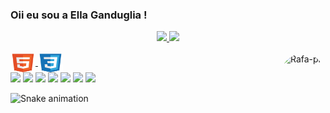 ### Oii eu sou a Ella Ganduglia !

<div align="center">
  <a href="https://github.com/ellaganduglia">
  <img height="180em" src="https://github-readme-stats.vercel.app/api?username=ellaganduglia&show_icons=true&theme=radical&include_all_commits=true&count_private=true"/>
  <img height="180em" src="https://github-readme-stats.vercel.app/api/top-langs/?username=ellaganduglia&layout=compact&langs_count=7&theme=radical"/>
</div>

<div style="display: inline_block"><br>
  <img align="center" alt="Rafa-HTML" height="30" width="40" src="https://raw.githubusercontent.com/devicons/devicon/master/icons/html5/html5-original.svg">
  <img align="center" alt="Rafa-CSS" height="30" width="40" src="https://raw.githubusercontent.com/devicons/devicon/master/icons/css3/css3-original.svg">
  <img align="right" alt="Rafa-pic" height="150" style="border-radius:50px;" <img src="https://media.discordapp.net/attachments/936869469689643020/937168376365736027/Design_sem_nome_1.gif?width=369&height=369">
</div>

 
  
<div> 
  <a href="https://www.youtube.com/channel/UCYbr8PL-xgHNWjFgrSwE34w" target="_blank"><img src="https://img.shields.io/badge/YouTube-FF0000?style=for-the-badge&logo=youtube&logoColor=white" target="_blank"></a>
  <a href="https://www.instagram.com/ellaganduglia/" target="_blank"><img src="https://img.shields.io/badge/-Instagram-%23E4405F?style=for-the-badge&logo=instagram&logoColor=white" target="_blank"></a>
 	<a href="https://www.twitch.tv/ellaganduglia" target="_blank"><img src="https://img.shields.io/badge/Twitch-9146FF?style=for-the-badge&logo=twitch&logoColor=white" target="_blank"></a>
 <a href="https://discord.gg/rT3YuDVQbP" target="_blank"><img src="https://img.shields.io/badge/Discord-7289DA?style=for-the-badge&logo=discord&logoColor=white" target="_blank"></a> 
  <a href = "mailto:ellagandugliadev@gmail.com"><img src="https://img.shields.io/badge/-Gmail-%23333?style=for-the-badge&logo=gmail&logoColor=white" target="_blank"></a>
  <a href="https://www.linkedin.com/in/danielladomingosmtk/" target="_blank"><img src="https://img.shields.io/badge/-LinkedIn-%230077B5?style=for-the-badge&logo=linkedin&logoColor=white" target="_blank"></a> 
  <a href= "https://www.tiktok.com/@ellaganduglia"><img src="https://img.shields.io/badge/TikTok-000000?style=for-the-badge&logo=tiktok&logoColor=white" target="_blank"></a>
    
  
 
  ![Snake animation](https://github.com/ellaganduglia/ellaganduglia/blob/output/github-contribution-grid-snake.svg)
  </div>

